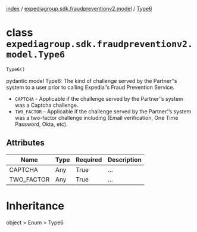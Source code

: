 [index](index.md) /
[expediagroup.sdk.fraudpreventionv2.model](expediagroup.sdk.fraudpreventionv2.model.md)
/ [Type6](Type6.md)

# class `expediagroup.sdk.fraudpreventionv2.model.Type6`

```python
Type6()
```

pydantic model Type6: The kind of challenge served by the Partner’‘s
system to a user prior to calling Expedia’’s Fraud Prevention Service.

- `CAPTCHA` - Applicable if the challenge served by the Partner’’s
  system was a Captcha challenge.
- `TWO_FACTOR` - Applicable if the challenge served by the Partner’’s
  system was a two-factor challenge including (Email verification, One
  Time Password, Okta, etc).

## Attributes

| Name       | Type | Required | Description |
| ---------- | ---- | -------- | ----------- |
| CAPTCHA    | Any  | True     | …           |
| TWO_FACTOR | Any  | True     | …           |

# Inheritance

object > Enum > Type6
